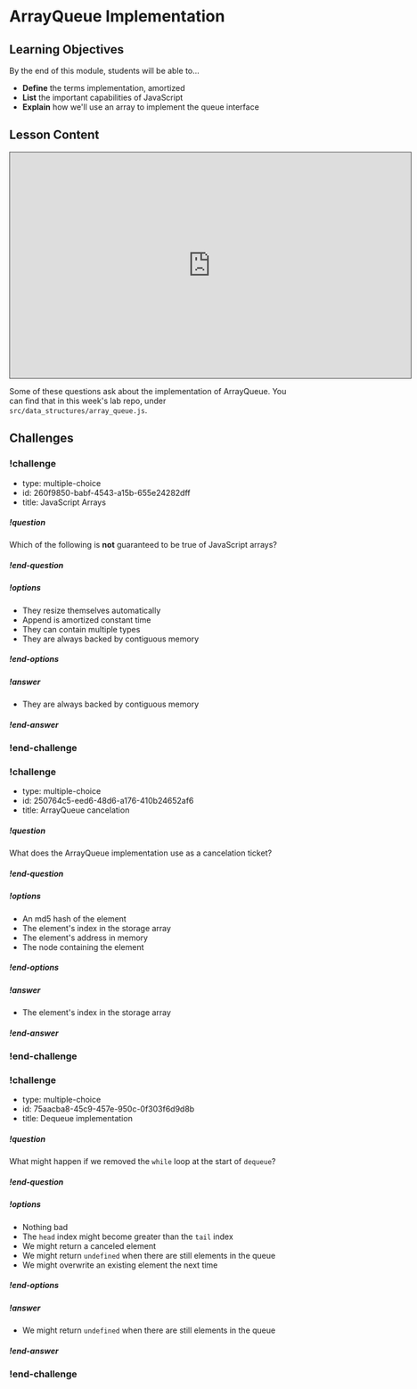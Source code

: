 # ArrayQueue Implementation

## Learning Objectives

By the end of this module, students will be able to...

- **Define** the terms implementation, amortized
- **List** the important capabilities of JavaScript
- **Explain** how we'll use an array to implement the queue interface

## Lesson Content

<iframe src="https://adaacademy.hosted.panopto.com/Panopto/Pages/Embed.aspx?id=4bf8f2de-ca77-4244-bf71-abb4004fc218&autoplay=false&offerviewer=true&showtitle=true&showbrand=false&start=0&interactivity=all" width=720 height=405 style="border: 1px solid #464646;" allowfullscreen allow="autoplay"></iframe>

Some of these questions ask about the implementation of ArrayQueue. You can find that in this week's lab repo, under `src/data_structures/array_queue.js`.

## Challenges

<!-- >>>>>>>>>>>>>>>>>>>>>> BEGIN CHALLENGE >>>>>>>>>>>>>>>>>>>>>> -->
<!-- Replace everything in square brackets [] and remove brackets  -->

### !challenge

* type: multiple-choice
* id: 260f9850-babf-4543-a15b-655e24282dff
* title: JavaScript Arrays
<!-- * points: [1] (optional, the number of points for scoring as a checkpoint) -->
<!-- * topics: [python, pandas] (optional the topics for analyzing points) -->

##### !question

Which of the following is **not** guaranteed to be true of JavaScript arrays?

##### !end-question

##### !options

* They resize themselves automatically
* Append is amortized constant time
* They can contain multiple types
* They are always backed by contiguous memory

##### !end-options

##### !answer

* They are always backed by contiguous memory

##### !end-answer

<!-- other optional sections -->
<!-- !hint - !end-hint (markdown, users can see after a failed attempt) -->
<!-- !rubric - !end-rubric (markdown, instructors can see while scoring a checkpoint) -->
<!-- !explanation - !end-explanation (markdown, students can see after answering correctly) -->

### !end-challenge

<!-- ======================= END CHALLENGE ======================= -->
<!-- >>>>>>>>>>>>>>>>>>>>>> BEGIN CHALLENGE >>>>>>>>>>>>>>>>>>>>>> -->
<!-- Replace everything in square brackets [] and remove brackets  -->

### !challenge

* type: multiple-choice
* id: 250764c5-eed6-48d6-a176-410b24652af6
* title: ArrayQueue cancelation
<!-- * points: [1] (optional, the number of points for scoring as a checkpoint) -->
<!-- * topics: [python, pandas] (optional the topics for analyzing points) -->

##### !question

What does the ArrayQueue implementation use as a cancelation ticket?

##### !end-question

##### !options

* An md5 hash of the element
* The element's index in the storage array
* The element's address in memory
* The node containing the element

##### !end-options

##### !answer

* The element's index in the storage array

##### !end-answer

<!-- other optional sections -->
<!-- !hint - !end-hint (markdown, users can see after a failed attempt) -->
<!-- !rubric - !end-rubric (markdown, instructors can see while scoring a checkpoint) -->
<!-- !explanation - !end-explanation (markdown, students can see after answering correctly) -->

### !end-challenge

<!-- ======================= END CHALLENGE ======================= -->
<!-- >>>>>>>>>>>>>>>>>>>>>> BEGIN CHALLENGE >>>>>>>>>>>>>>>>>>>>>> -->
<!-- Replace everything in square brackets [] and remove brackets  -->

### !challenge

* type: multiple-choice
* id: 75aacba8-45c9-457e-950c-0f303f6d9d8b
* title: Dequeue implementation
<!-- * points: [1] (optional, the number of points for scoring as a checkpoint) -->
<!-- * topics: [python, pandas] (optional the topics for analyzing points) -->

##### !question

What might happen if we removed the `while` loop at the start of `dequeue`?

##### !end-question

##### !options

* Nothing bad
* The `head` index might become greater than the `tail` index
* We might return a canceled element
* We might return `undefined` when there are still elements in the queue
* We might overwrite an existing element the next time

##### !end-options

##### !answer

* We might return `undefined` when there are still elements in the queue

##### !end-answer

<!-- other optional sections -->
<!-- !hint - !end-hint (markdown, users can see after a failed attempt) -->
<!-- !rubric - !end-rubric (markdown, instructors can see while scoring a checkpoint) -->
<!-- !explanation - !end-explanation (markdown, students can see after answering correctly) -->

### !end-challenge

<!-- ======================= END CHALLENGE ======================= -->
